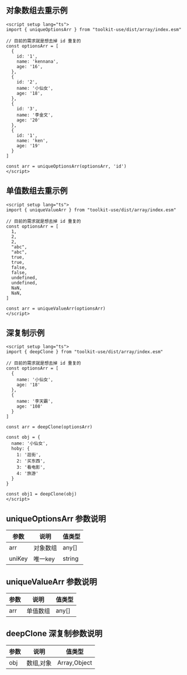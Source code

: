 ## 对象数组去重示例
```vue
<script setup lang="ts">
import { uniqueOptionsArr } from "toolkit-use/dist/array/index.esm"

// 目前的需求就是想去掉 id 重复的
const optionsArr = [
  {
    id: '1',
    name: 'kennana',
    age: '16',
  },
  {
    id: '2',
    name: '小仙女',
    age: '18',
  },
  {
    id: '3',
    name: '李金文',
    age: '20'
  },
  {
    id: '1',
    name: 'ken',
    age: '19'
  }
]

const arr = uniqueOptionsArr(optionsArr, 'id')
</script>
```


## 单值数组去重示例

```vue
<script setup lang="ts">
import { uniqueValueArr } from "toolkit-use/dist/array/index.esm"

// 目前的需求就是想去掉 id 重复的
const optionsArr = [
  1,
  2,
  2,
  "abc",
  "abc",
  true,
  true,
  false,
  false,
  undefined,
  undefined,
  NaN,
  NaN,
]

const arr = uniqueValueArr(optionsArr)
</script>
```

## 深复制示例

```vue
<script setup lang="ts">
import { deepClone } from "toolkit-use/dist/array/index.esm"

// 目前的需求就是想去掉 id 重复的
const optionsArr = [
  {
    name: '小仙女',
    age: '18'
  },
  {
    name: '李天霸',
    age: '108'
  }
]

const arr = deepClone(optionsArr)

const obj = {
  name: '小仙女',
  hoby: {
    1: '逛街',
    2: '买东西',
    3: '看电影',
    4: '旅游'
  }
}

const obj1 = deepClone(obj)
</script>
```

## uniqueOptionsArr 参数说明

| 参数        | 说明 | 值类型
| ----------- | --------------------------------------- | ------------------------------------------------------------------------------------ |
| arr | 对象数组 | any[] |
| uniKey | 唯一key | string |

## uniqueValueArr 参数说明

| 参数        | 说明 | 值类型
| ----------- | --------------------------------------- | ------------------------------------------------------------------------------------ |
| arr | 单值数组 | any[] |

## deepClone 深复制参数说明
| 参数        | 说明 | 值类型
| ----------- | --------------------------------------- | ------------------------------------------------------------------------------------ |
| obj | 数组,对象 | Array,Object |
